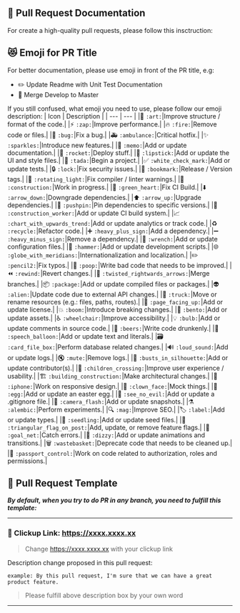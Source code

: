## :blue_book: Pull Request Documentation

For create a high-quality pull requests, please follow this insctruction:

## :heart_eyes_cat: Emoji for PR Title

For better documentation, please use emoji in front of the PR title, e.g:
- :pencil2: Update Readme with Unit Test Documentation
- :twisted_rightwards_arrows: Merge Develop to Master

If you still confused, what emoji you need to use, please follow our emoji description:
| Icon |  Description |
| --- | --- |
|:art: `:art:`|Improve structure / format of the code.|
|:zap: `:zap:`|Improve performance.|
|:fire: `:fire:`|Remove code or files.|
|:bug: `:bug:`|Fix a bug.|
|:ambulance: `:ambulance:`|Critical hotfix.|
|:sparkles: `:sparkles:`|Introduce new features.|
|:memo: `:memo:`|Add or update documentation.|
|:rocket: `:rocket:`|Deploy stuff.|
|:lipstick: `:lipstick:`|Add or update the UI and style files.|
|:tada: `:tada:`|Begin a project.|
|:white_check_mark: `:white_check_mark:`|Add or update tests.|
|:lock: `:lock:`|Fix security issues.|
|:bookmark: `:bookmark:`|Release / Version tags.|
|:rotating_light: `:rotating_light:`|Fix compiler / linter warnings.|
|:construction: `:construction:`|Work in progress.|
|:green_heart: `:green_heart:`|Fix CI Build.|
|:arrow_down: `:arrow_down:`|Downgrade dependencies.|
|:arrow_up: `:arrow_up:`|Upgrade dependencies.|
|:pushpin: `:pushpin:`|Pin dependencies to specific versions.|
|:construction_worker: `:construction_worker:`|Add or update CI build system.|
|:chart_with_upwards_trend: `:chart_with_upwards_trend:`|Add or update analytics or track code.|
|:recycle: `:recycle:`|Refactor code.|
|:heavy_plus_sign: `:heavy_plus_sign:`|Add a dependency.|
|:heavy_minus_sign: `:heavy_minus_sign:`|Remove a dependency.|
|:wrench: `:wrench:`|Add or update configuration files.|
|:hammer: `:hammer:`|Add or update development scripts.|
|:globe_with_meridians: `:globe_with_meridians:`|Internationalization and localization.|
|:pencil2: `:pencil2:`|Fix typos.|
|:poop: `:poop:`|Write bad code that needs to be improved.|
|:rewind: `:rewind:`|Revert changes.|
|:twisted_rightwards_arrows: `:twisted_rightwards_arrows:`|Merge branches.|
|:package: `:package:`|Add or update compiled files or packages.|
|:alien: `:alien:`|Update code due to external API changes.|
|:truck: `:truck:`|Move or rename resources (e.g.: files, paths, routes).|
|:page_facing_up: `:page_facing_up:`|Add or update license.|
|:boom: `:boom:`|Introduce breaking changes.|
|:bento: `:bento:`|Add or update assets.|
|:wheelchair: `:wheelchair:`|Improve accessibility.|
|:bulb: `:bulb:`|Add or update comments in source code.|
|:beers: `:beers:`|Write code drunkenly.|
|:speech_balloon: `:speech_balloon:`|Add or update text and literals.|
|:card_file_box: `:card_file_box:`|Perform database related changes.|
|:loud_sound: `:loud_sound:`|Add or update logs.|
|:mute: `:mute:`|Remove logs.|
|:busts_in_silhouette: `:busts_in_silhouette:`|Add or update contributor(s).|
|:children_crossing: `:children_crossing:`|Improve user experience / usability.|
|:building_construction: `:building_construction:`|Make architectural changes.|
|:iphone: `:iphone:`|Work on responsive design.|
|:clown_face: `:clown_face:`|Mock things.|
|:egg: `:egg:`|Add or update an easter egg.|
|:see_no_evil: `:see_no_evil:`|Add or update a .gitignore file.|
|:camera_flash: `:camera_flash:`|Add or update snapshots.|
|:alembic: `:alembic:`|Perform experiments.|
|:mag: `:mag:`|Improve SEO.|
|:label: `:label:`|Add or update types.|
|:seedling: `:seedling:`|Add or update seed files.|
|:triangular_flag_on_post: `:triangular_flag_on_post:`|Add, update, or remove feature flags.|
|:goal_net: `:goal_net:`|Catch errors.|
|:dizzy: `:dizzy:`|Add or update animations and transitions.|
|:wastebasket: `:wastebasket:`|Deprecate code that needs to be cleaned up.|
|:passport_control: `:passport_control:`|Work on code related to authorization, roles and permissions.|

## :bookmark: Pull Request Template

***By default, when you try to do PR in any branch, you need to fulfill this template:***

---
<!--- PLEASE NOTE --->
<!--- You only need to change clickup link below and update description in description box --->

### :pushpin: Clickup Link: https://xxxx.xxxx.xx
> Change https://xxxx.xxxx.xx with your clickup link

Description change proposed in this pull request:
```
example: By this pull request, I'm sure that we can have a great product feature.
```
> Please fulfill above description box by your own word

<!--- END OF CHANGES FILE --->
<!--- Thank You --->
-----
